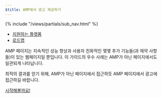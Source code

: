 ```yaml
---
$title: AMP에서 광고 제공하기
---
```

<div class="toc">
{% include "/views/partials/sub_nav.html" %}
  <ul>
    <li><a href="/ko/docs/ads/ads_vendors.html">지원하는 플랫폼</a></li>
    <li><a href="/roadmap">로드맵</a></li>
  </ul>
</div>

AMP 페이지는 지속적인 성능 향상과 사용자 친화적인 몇몇 추가 기능들(과 제약 사항들)이 있는 웹페이지일 뿐입니다.
이 가이드의 우수 사례는 AMP가 아닌 페이지에서도 일관되게 나타납니다.

최적의 결과를 얻기 위해, AMP가 아닌 페이지에서 접근하듯 AMP 페이지에서 광고에 접근하길 바랍니다.

<a class="button go-button" href="/ko/docs/ads/ads_getting_started.html">시작해볼까요!</a>
